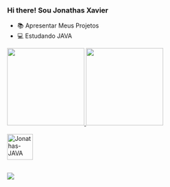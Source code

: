 ### Hi there! Sou Jonathas Xavier
- 📚 Apresentar Meus Projetos
- 💻 Estudando JAVA

<div align="esquerda">
  <a href="https://github.com/JonathasXavier">
  <img height="180em" src="https://github-readme-stats.vercel.app/api?username=JonathasXavier&show_icons=true&theme=dark&include_all_commits=true&count_private=true"/>
 
  <img height="180em" src="https://github-readme-stats.vercel.app/api/top-langs/?username=JonathasXavier&layout=compact&langs_count=7&theme=dark"/>
</div>


<div style="display: inline_block"><br>
  <img align="center" alt="Jonathas-JAVA" height="60" width="60"
            <img src="https://cdn.jsdelivr.net/gh/devicons/devicon/icons/java/java-original-wordmark.svg"/>
 </div>
      
##

<div 

<a href="https://www.linkedin.com/in/jonathas-xavier-b2534a21a/" target="_blank"><img src="https://img.shields.io/badge/-LinkedIn-%230077B5?style=for-the-badge&logo=linkedin&logoColor=white" target="_blank"></a> 

</div>
